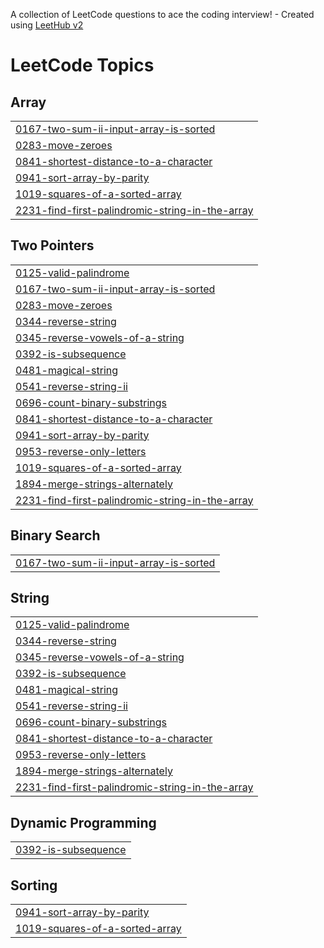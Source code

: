A collection of LeetCode questions to ace the coding interview! - Created using [LeetHub v2](https://github.com/arunbhardwaj/LeetHub-2.0)
<!---LeetCode Topics Start-->
# LeetCode Topics
## Array
|  |
| ------- |
| [0167-two-sum-ii-input-array-is-sorted](https://github.com/DPG746/CODING/tree/master/0167-two-sum-ii-input-array-is-sorted) |
| [0283-move-zeroes](https://github.com/DPG746/CODING/tree/master/0283-move-zeroes) |
| [0841-shortest-distance-to-a-character](https://github.com/DPG746/CODING/tree/master/0841-shortest-distance-to-a-character) |
| [0941-sort-array-by-parity](https://github.com/DPG746/CODING/tree/master/0941-sort-array-by-parity) |
| [1019-squares-of-a-sorted-array](https://github.com/DPG746/CODING/tree/master/1019-squares-of-a-sorted-array) |
| [2231-find-first-palindromic-string-in-the-array](https://github.com/DPG746/CODING/tree/master/2231-find-first-palindromic-string-in-the-array) |
## Two Pointers
|  |
| ------- |
| [0125-valid-palindrome](https://github.com/DPG746/CODING/tree/master/0125-valid-palindrome) |
| [0167-two-sum-ii-input-array-is-sorted](https://github.com/DPG746/CODING/tree/master/0167-two-sum-ii-input-array-is-sorted) |
| [0283-move-zeroes](https://github.com/DPG746/CODING/tree/master/0283-move-zeroes) |
| [0344-reverse-string](https://github.com/DPG746/CODING/tree/master/0344-reverse-string) |
| [0345-reverse-vowels-of-a-string](https://github.com/DPG746/CODING/tree/master/0345-reverse-vowels-of-a-string) |
| [0392-is-subsequence](https://github.com/DPG746/CODING/tree/master/0392-is-subsequence) |
| [0481-magical-string](https://github.com/DPG746/CODING/tree/master/0481-magical-string) |
| [0541-reverse-string-ii](https://github.com/DPG746/CODING/tree/master/0541-reverse-string-ii) |
| [0696-count-binary-substrings](https://github.com/DPG746/CODING/tree/master/0696-count-binary-substrings) |
| [0841-shortest-distance-to-a-character](https://github.com/DPG746/CODING/tree/master/0841-shortest-distance-to-a-character) |
| [0941-sort-array-by-parity](https://github.com/DPG746/CODING/tree/master/0941-sort-array-by-parity) |
| [0953-reverse-only-letters](https://github.com/DPG746/CODING/tree/master/0953-reverse-only-letters) |
| [1019-squares-of-a-sorted-array](https://github.com/DPG746/CODING/tree/master/1019-squares-of-a-sorted-array) |
| [1894-merge-strings-alternately](https://github.com/DPG746/CODING/tree/master/1894-merge-strings-alternately) |
| [2231-find-first-palindromic-string-in-the-array](https://github.com/DPG746/CODING/tree/master/2231-find-first-palindromic-string-in-the-array) |
## Binary Search
|  |
| ------- |
| [0167-two-sum-ii-input-array-is-sorted](https://github.com/DPG746/CODING/tree/master/0167-two-sum-ii-input-array-is-sorted) |
## String
|  |
| ------- |
| [0125-valid-palindrome](https://github.com/DPG746/CODING/tree/master/0125-valid-palindrome) |
| [0344-reverse-string](https://github.com/DPG746/CODING/tree/master/0344-reverse-string) |
| [0345-reverse-vowels-of-a-string](https://github.com/DPG746/CODING/tree/master/0345-reverse-vowels-of-a-string) |
| [0392-is-subsequence](https://github.com/DPG746/CODING/tree/master/0392-is-subsequence) |
| [0481-magical-string](https://github.com/DPG746/CODING/tree/master/0481-magical-string) |
| [0541-reverse-string-ii](https://github.com/DPG746/CODING/tree/master/0541-reverse-string-ii) |
| [0696-count-binary-substrings](https://github.com/DPG746/CODING/tree/master/0696-count-binary-substrings) |
| [0841-shortest-distance-to-a-character](https://github.com/DPG746/CODING/tree/master/0841-shortest-distance-to-a-character) |
| [0953-reverse-only-letters](https://github.com/DPG746/CODING/tree/master/0953-reverse-only-letters) |
| [1894-merge-strings-alternately](https://github.com/DPG746/CODING/tree/master/1894-merge-strings-alternately) |
| [2231-find-first-palindromic-string-in-the-array](https://github.com/DPG746/CODING/tree/master/2231-find-first-palindromic-string-in-the-array) |
## Dynamic Programming
|  |
| ------- |
| [0392-is-subsequence](https://github.com/DPG746/CODING/tree/master/0392-is-subsequence) |
## Sorting
|  |
| ------- |
| [0941-sort-array-by-parity](https://github.com/DPG746/CODING/tree/master/0941-sort-array-by-parity) |
| [1019-squares-of-a-sorted-array](https://github.com/DPG746/CODING/tree/master/1019-squares-of-a-sorted-array) |
<!---LeetCode Topics End-->